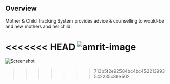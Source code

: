## Overview

Mother & Child Tracking System provides advice & counselling to would-be and new mothers and her child.

<<<<<<< HEAD
![amrit-image](/module-guides/img/mcts-overview.png)
=======
![Screenshot](/module-guides/img/mcts-overview.png)
>>>>>>> 713b5f2e92584bc4bc452213993542235c89e502
